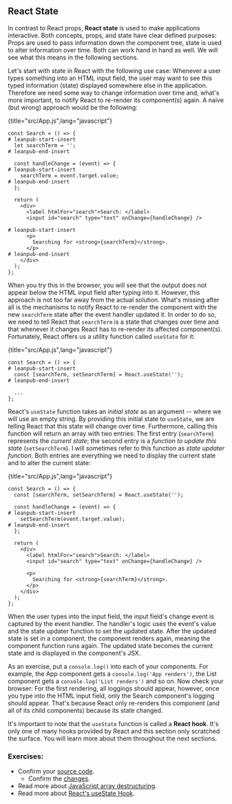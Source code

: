 ## React State

In contrast to React props, **React state** is used to make applications interactive. Both concepts, props, and state have clear defined purposes: Props are used to pass information down the component tree, state is used to alter information over time. Both can work hand in hand as well. We will see what this means in the following sections.

Let's start with state in React with the following use case: Whenever a user types something into an HTML input field, the user may want to see this typed information (state) displayed somewhere else in the application. Therefore we need some way to change information over time and, what's more important, to notify React to re-render its component(s) again. A naive (but wrong) approach would be the following:

{title="src/App.js",lang="javascript"}
~~~~~~~
const Search = () => {
# leanpub-start-insert
  let searchTerm = '';
# leanpub-end-insert

  const handleChange = (event) => {
# leanpub-start-insert
    searchTerm = event.target.value;
# leanpub-end-insert
  };

  return (
    <div>
      <label htmlFor="search">Search: </label>
      <input id="search" type="text" onChange={handleChange} />

# leanpub-start-insert
      <p>
        Searching for <strong>{searchTerm}</strong>.
      </p>
# leanpub-end-insert
    </div>
  );
};
~~~~~~~

When you try this in the browser, you will see that the output does not appear below the HTML input field after typing into it. However, this approach is not too far away from the actual solution. What's missing after all is the mechanisms to notify React to re-render the component with the new `searchTerm` state after the event handler updated it. In order to do so, we need to tell React that `searchTerm` is a state that changes over time and that whenever it changes React has to re-render its affected component(s). Fortunately, React offers us a utility function called `useState` for it:

{title="src/App.js",lang="javascript"}
~~~~~~~
const Search = () => {
# leanpub-start-insert
  const [searchTerm, setSearchTerm] = React.useState('');
# leanpub-end-insert

  ...
};
~~~~~~~

React's `useState` function takes an *initial state* as an argument -- where we will use an empty string. By providing this initial state to `useState`, we are telling React that this state will change over time. Furthermore, calling this function will return an array with two entries: The first entry (`searchTerm`) represents the *current state*; the second entry is a *function to update this state* (`setSearchTerm`). I will sometimes refer to this function as *state updater function*. Both entries are everything we need to display the current state and to alter the current state:

{title="src/App.js",lang="javascript"}
~~~~~~~
const Search = () => {
  const [searchTerm, setSearchTerm] = React.useState('');

  const handleChange = (event) => {
# leanpub-start-insert
    setSearchTerm(event.target.value);
# leanpub-end-insert
  };

  return (
    <div>
      <label htmlFor="search">Search: </label>
      <input id="search" type="text" onChange={handleChange} />

      <p>
        Searching for <strong>{searchTerm}</strong>.
      </p>
    </div>
  );
};
~~~~~~~

When the user types into the input field, the input field's change event is captured by the event handler. The handler's logic uses the event's value and the state updater function to set the updated state. After the updated state is set in a component, the component renders again, meaning the component function runs again. The updated state becomes the current state and is displayed in the component's JSX.

As an exercise, put a `console.log()` into each of your components. For example, the App component gets a `console.log('App renders')`, the List component gets a `console.log('List renders')` and so on. Now check your browser: For the first rendering, all loggings should appear, however, once you type into the HTML input field, only the Search component's logging should appear. That's because React only re-renders this component (and all of its child components) because its state changed.

It's important to note that the `useState` function is called a **React hook**. It's only one of many hooks provided by React and this section only scratched the surface. You will learn more about them throughout the next sections.

### Exercises:

* Confirm your [source code](https://codesandbox.io/s/github/the-road-to-learn-react/hacker-stories/tree/2021/React-State).
  * Confirm the [changes](https://github.com/the-road-to-learn-react/hacker-stories/compare/2021/React-Props...2021/React-State).
* Read more about [JavaScript array destructuring](https://developer.mozilla.org/en-US/docs/Web/JavaScript/Reference/Operators/Destructuring_assignment#Array_destructuring).
* Read more about [React's useState Hook](https://www.robinwieruch.de/react-usestate-hook).